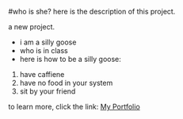
#who is she?
here is the description of this project.

a new project.

- i am a silly goose
- who is in class
- here is how to be a silly goose:
1. have caffiene 
2. have no food in your system
3. sit by your friend

to learn more, click the link:
[My Portfolio](https://kaitlynalley03.wixsite.com/my-site)
